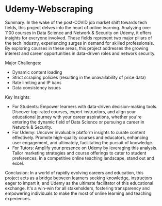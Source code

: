 # Udemy-Webscraping

Summary:
In the wake of the post-COVID job market shift towards tech fields, this project delves into the heart of online learning. Analyzing over 1100 courses in Data Science and Network & Security on Udemy, it offers insights for everyone involved. These fields represent two major pillars of the tech industry, experiencing surges in demand for skilled professionals. By exploring courses in these areas, this project addresses the growing interest and career opportunities in data-driven roles and network security.

Major Challenges:
* Dynamic content loading
* Strict scraping policies (resulting in the unavailability of price data)
* Rate limiting and IP bans
* Data consistency issues

Key Insights:
* For Students: Empower learners with data-driven decision-making tools. Discover top-rated courses, expert instructors, and align your educational journey with your career aspirations, whether you're entering the dynamic field of Data Science or pursuing a career in Network & Security.
* For Udemy: Uncover invaluable platform insights to curate content effectively. Promote high-quality courses and educators, enhancing user engagement, and ultimately, facilitating the pursuit of knowledge.
* For Tutors: Amplify your presence on Udemy by leveraging this analysis. Tailor marketing strategies and course offerings to cater to student preferences. In a competitive online teaching landscape, stand out and excel.

Conclusion:
In a world of rapidly evolving careers and education, this project acts as a bridge between learners seeking knowledge, instructors eager to impart it, and Udemy as the ultimate facilitator of this educational exchange. It's a win-win for all stakeholders, fostering transparency and empowering individuals to make the most of online learning and teaching experiences.
